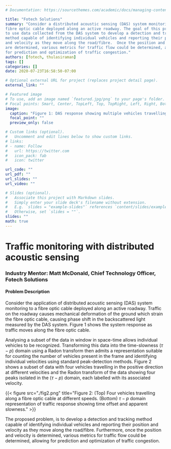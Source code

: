 ```yaml
---
# Documentation: https://sourcethemes.com/academic/docs/managing-content/

title: "Fotech Solutions"
summary: "Consider a distributed acoustic sensing (DAS) system monitoring a
fibre optic cable deployed along an active roadway. The goal of this project is
to use data collected from the DAS system to develop a detection and tracking
method capable of identifying individual vehicles and reporting their position
and velocity as they move along the road/fibre.  Once the position and velocity
are determined, various metrics for traffic flow could be determined, allowing
for prediction and optimization of traffic congestion."
authors: [fotech, thulasiraman]
tags: []
categories: []
date: 2020-07-23T16:58:50-07:00

# Optional external URL for project (replaces project detail page).
external_link: ""

# Featured image
# To use, add an image named `featured.jpg/png` to your page's folder.
# Focal points: Smart, Center, TopLeft, Top, TopRight, Left, Right, BottomLeft, Bottom, BottomRight.
image:
  caption: "Figure 1: DAS response showing multiple vehicles travelling along a fibre optic cable"
  focal_point: ""
  preview_only: false

# Custom links (optional).
#   Uncomment and edit lines below to show custom links.
# links:
# - name: Follow
#   url: https://twitter.com
#   icon_pack: fab
#   icon: twitter

url_code: ""
url_pdf: ""
url_slides: ""
url_video: ""

# Slides (optional).
#   Associate this project with Markdown slides.
#   Simply enter your slide deck's filename without extension.
#   E.g. `slides = "example-slides"` references `content/slides/example-slides.md`.
#   Otherwise, set `slides = ""`.
slides: ""
math: true
---
```


# Traffic monitoring with distributed acoustic sensing

### Industry Mentor: Matt McDonald, Chief Technology Officer, Fotech Solutions

#### Problem Description

Consider the application of distributed acoustic sensing (DAS) system monitoring
to a fibre optic cable deployed along an active roadway. Traffic on
the roadway causes mechanical deformation of the ground which strain the
fibre optic cable, causing phase shift in the backscattered light measured by
the DAS system. Figure 1 shows the system response as traffic moves along
the fibre optic cable.

Analysing a subset of the data in window in space-time allows individual
vehicles to be recognized. Transforming this data into the time-slowness
($\tau−p$) domain using a Radon transform then admits a representation suitable
for counting the number of vehicles present in the frame and identifying
individual velocities using standard peak-detection methods. Figure 2 shows
a subset of data with four vehicles travelling in the positive direction at
different velocities and the Radon transform of the data showing four peaks
isolated in the ($\tau − p$) domain, each labelled with its associated velocity.

{{< figure src="./fig2.png" title="Figure 2: (Top) Four vehicles travelling along a fibre optic cable at different speeds. (Bottom) $\tau − p$ domain representation of traffic response showing time offset and apparent slowness." >}}

The proposed problem, is to develop a detection and tracking method
capable of identifying individual vehicles and reporting their position and
velocity as they move along the road/fibre. Furthermore, once the position
and velocity is determined, various metrics for traffic flow could be
determined, allowing for prediction and optimization of traffic congestion.

